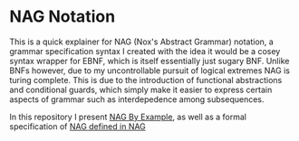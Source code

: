 # NAG Notation

This is a quick explainer for NAG (Nox's Abstract Grammar) notation,
a grammar specification syntax I created with the idea it would be a cosey syntax wrapper for EBNF,
which is itself essentially just sugary BNF. Unlike BNFs however, due to my uncontrollable
pursuit of logical extremes NAG is turing complete. This is due to the introduction
of functional abstractions and conditional guards, which simply make it easier
to express certain aspects of grammar such as interdepedence among subsequences.

In this repository I present [NAG By Example](./by-example.md), as well as a formal specification of [NAG defined in NAG](./nag.nag)
